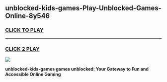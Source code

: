 
## unblocked-kids-games-Play-Unblocked-Games-Online-8y546
<h3>
<a href="https://premium76.site?title=unblocked-kids-games&ref=25A">CLICK TO PLAY</a></h3>
<hr>

<h3>
<a href="https://premium76.site?title=unblocked-kids-games&ref=25A">CLICK 2 PLAY</a>
  
</h3>

<a href="https://premium76.site?title=unblocked-kids-games&ref=25A"><img src="https://clearcache.store/games.png"></a>


**unblocked-kids-games games unblocked: Your Gateway to Fun and Accessible Online Gaming**
